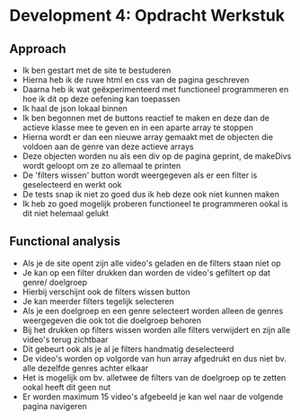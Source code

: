 # Development 4: Opdracht Werkstuk


## Approach

- Ik ben gestart met de site te bestuderen
- Hierna heb ik de ruwe html en css van de pagina geschreven
- Daarna heb ik wat geëxperimenteerd met functioneel programmeren en hoe ik dit op deze oefening kan toepassen
- Ik haal de json lokaal binnen
- Ik ben begonnen met de buttons reactief te maken en deze dan de actieve klasse mee te geven en in een aparte array te stoppen
- Hierna wordt er dan een nieuwe array gemaakt met de objecten die voldoen aan de genre van deze actieve arrays
- Deze objecten worden nu als een div op de pagina geprint, de makeDivs wordt geloopt om ze zo allemaal te printen
- De 'filters wissen' button wordt weergegeven als er een filter is geselecteerd en werkt ook
- De tests snap ik niet zo goed dus ik heb deze ook niet kunnen maken
- Ik heb zo goed mogelijk proberen functioneel te programmeren ookal is dit niet helemaal gelukt



## Functional analysis

- Als je de site opent zijn alle video's geladen en de filters staan niet op
- Je kan op een filter drukken dan worden de video's gefiltert op dat genre/ doelgroep
- Hierbij verschijnt ook de filters wissen button
- Je kan meerder filters tegelijk selecteren 
- Als je een doelgroep en een genre selecteert worden alleen de genres weergegeven die ook tot die doelgroep behoren
- Bij het drukken op filters wissen worden alle filters verwijdert en zijn alle video's terug zichtbaar
- Dit gebeurt ook als je al je filters handmatig deselecteerd
- De video's worden op volgorde van hun array afgedrukt en dus niet bv. alle dezelfde genres achter elkaar
- Het is mogelijk om bv. alletwee de filters van de doelgroep op te zetten ookal heeft dit geen nut
- Er worden maximum 15 video's afgebeeld je kan wel naar de volgende pagina navigeren
 

